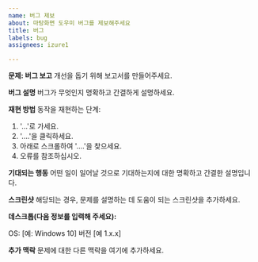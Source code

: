 ```yaml
---
name: 버그 제보
about: 마탕화면 도우미 버그를 제보해주세요
title: 버그
labels: bug
assignees: izure1

---
```


**문제: 버그 보고**
개선을 돕기 위해 보고서를 만들어주세요.

**버그 설명**
버그가 무엇인지 명확하고 간결하게 설명하세요.

**재현 방법**
동작을 재현하는 단계:

1. '...'로 가세요.
2. '....'을 클릭하세요.
3. 아래로 스크롤하여 '....'을 찾으세요.
4. 오류를 참조하십시오.

**기대되는 행동**
어떤 일이 일어날 것으로 기대하는지에 대한 명확하고 간결한 설명입니다.

**스크린샷**
해당되는 경우, 문제를 설명하는 데 도움이 되는 스크린샷을 추가하세요.

**데스크톱(다음 정보를 입력해 주세요):**

OS: [예: Windows 10]
버전 [예 1.x.x]

**추가 맥락**
문제에 대한 다른 맥락을 여기에 추가하세요.
